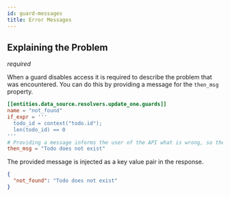 ```yaml
---
id: guard-messages
title: Error Messages
---
```


## Explaining the Problem

_required_

When a guard disables access it is required to describe the problem that was encountered. You can do this by providing a message for the `then_msg` property.

```toml
[[entities.data_source.resolvers.update_one.guards]]
name = "not_found"
if_expr = '''
  todo_id = context("todo.id");
  len(todo_id) == 0
'''
# Providing a message informs the user of the API what is wrong, so they may attempt to fix the problem themselves.
then_msg = "Todo does not exist"
```

The provided message is injected as a key value pair in the response.

```json
{
  "not_found": "Todo does not exist"
}
```
